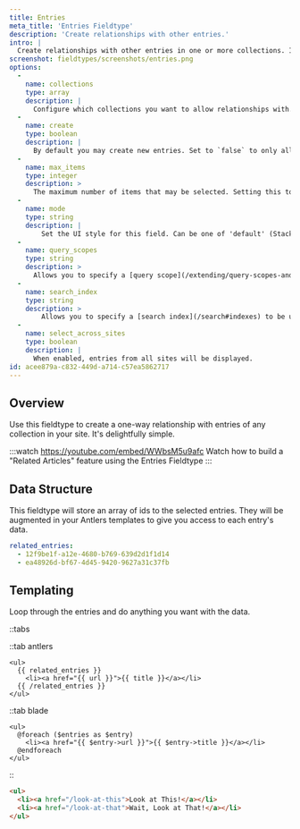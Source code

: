 ```yaml
---
title: Entries
meta_title: 'Entries Fieldtype'
description: 'Create relationships with other entries.'
intro: |
  Create relationships with other entries in one or more collections. It's not very much like online dating because you can create and link the entries on the fly without leaving the page.
screenshot: fieldtypes/screenshots/entries.png
options:
  -
    name: collections
    type: array
    description: |
      Configure which collections you want to allow relationships with.
  -
    name: create
    type: boolean
    description: |
      By default you may create new entries. Set to `false` to only allow selecting from existing entries.
  -
    name: max_items
    type: integer
    description: >
      The maximum number of items that may be selected. Setting this to `1` will change the UI to a dropdown.
  -
    name: mode
    type: string
    description: |
        Set the UI style for this field. Can be one of 'default' (Stack Selector), 'select' (Select Dropdown) or 'typeahead' (Typeahead Field).
  -
    name: query_scopes
    type: string
    description: >
      Allows you to specify a [query scope](/extending/query-scopes-and-filters#scopes) which should be applied when retrieving selectable entries. You should specify the query scope's handle, which is usually the name of the class in snake case. For example: `MyAwesomeScope` would be `my_awesome_scope`.
  -
    name: search_index
    type: string
    description: >
        Allows you to specify a [search index](/search#indexes) to be used when searching for entries.
  -
    name: select_across_sites
    type: boolean
    description: |
      When enabled, entries from all sites will be displayed. 
id: acee879a-c832-449d-a714-c57ea5862717
---
```

## Overview

Use this fieldtype to create a one-way relationship with entries of any collection in your site. It's delightfully simple.

:::watch https://youtube.com/embed/WWbsM5u9afc
Watch how to build a "Related Articles" feature using the Entries Fieldtype
:::

## Data Structure

This fieldtype will store an array of ids to the selected entries. They will be augmented in your Antlers templates to give you access to each entry's data.

``` yaml
related_entries:
  - 12f9be1f-a12e-4680-b769-639d2d1f1d14
  - ea48926d-bf67-4d45-9420-9627a31c37fb
  ```

## Templating

Loop through the entries and do anything you want with the data.

::tabs

::tab antlers
```antlers
<ul>
  {{ related_entries }}
    <li><a href="{{ url }}">{{ title }}</a></li>
  {{ /related_entries }}
</ul>
```

::tab blade
```blade
<ul>
  @foreach ($entries as $entry)
    <li><a href="{{ $entry->url }}">{{ $entry->title }}</a></li>
  @endforeach
</ul>
```

::

```html
<ul>
  <li><a href="/look-at-this">Look at This!</a></li>
  <li><a href="/look-at-that">Wait, Look at That!</a></li>
</ul>
```
